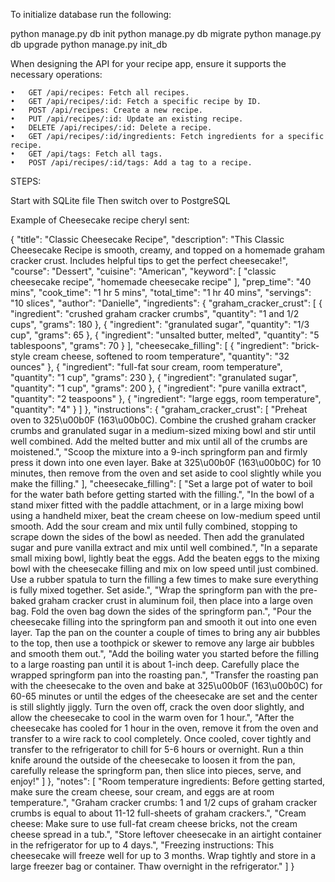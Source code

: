 To initialize database run the following:

python manage.py db init
python manage.py db migrate
python manage.py db upgrade
python manage.py init_db


When designing the API for your recipe app, ensure it supports the necessary operations:

	•	GET /api/recipes: Fetch all recipes.
	•	GET /api/recipes/:id: Fetch a specific recipe by ID.
	•	POST /api/recipes: Create a new recipe.
	•	PUT /api/recipes/:id: Update an existing recipe.
	•	DELETE /api/recipes/:id: Delete a recipe.
	•	GET /api/recipes/:id/ingredients: Fetch ingredients for a specific recipe.
	•	GET /api/tags: Fetch all tags.
	•	POST /api/recipes/:id/tags: Add a tag to a recipe.


STEPS:

Start with SQLite file
Then switch over to PostgreSQL


Example of Cheesecake recipe cheryl sent:

{
    "title": "Classic Cheesecake Recipe",
    "description": "This Classic Cheesecake Recipe is smooth, creamy, and topped on a homemade graham cracker crust. Includes helpful tips to get the perfect cheesecake!",
    "course": "Dessert",
    "cuisine": "American",
    "keyword": [
        "classic cheesecake recipe",
        "homemade cheesecake recipe"
    ],
    "prep_time": "40 mins",
    "cook_time": "1 hr 5 mins",
    "total_time": "1 hr 40 mins",
    "servings": "10 slices",
    "author": "Danielle",
    "ingredients": {
        "graham_cracker_crust": [
            {
                "ingredient": "crushed graham cracker crumbs",
                "quantity": "1 and 1/2 cups",
                "grams": 180
            },
            {
                "ingredient": "granulated sugar",
                "quantity": "1/3 cup",
                "grams": 65
            },
            {
                "ingredient": "unsalted butter, melted",
                "quantity": "5 tablespoons",
                "grams": 70
            }
        ],
        "cheesecake_filling": [
            {
                "ingredient": "brick-style cream cheese, softened to room temperature",
                "quantity": "32 ounces"
            },
            {
                "ingredient": "full-fat sour cream, room temperature",
                "quantity": "1 cup",
                "grams": 230
            },
            {
                "ingredient": "granulated sugar",
                "quantity": "1 cup",
                "grams": 200
            },
            {
                "ingredient": "pure vanilla extract",
                "quantity": "2 teaspoons"
            },
            {
                "ingredient": "large eggs, room temperature",
                "quantity": "4"
            }
        ]
    },
    "instructions": {
        "graham_cracker_crust": [
            "Preheat oven to 325\u00b0F (163\u00b0C). Combine the crushed graham cracker crumbs and granulated sugar in a medium-sized mixing bowl and stir until well combined. Add the melted butter and mix until all of the crumbs are moistened.",
            "Scoop the mixture into a 9-inch springform pan and firmly press it down into one even layer. Bake at 325\u00b0F (163\u00b0C) for 10 minutes, then remove from the oven and set aside to cool slightly while you make the filling."
        ],
        "cheesecake_filling": [
            "Set a large pot of water to boil for the water bath before getting started with the filling.",
            "In the bowl of a stand mixer fitted with the paddle attachment, or in a large mixing bowl using a handheld mixer, beat the cream cheese on low-medium speed until smooth. Add the sour cream and mix until fully combined, stopping to scrape down the sides of the bowl as needed. Then add the granulated sugar and pure vanilla extract and mix until well combined.",
            "In a separate small mixing bowl, lightly beat the eggs. Add the beaten eggs to the mixing bowl with the cheesecake filling and mix on low speed until just combined. Use a rubber spatula to turn the filling a few times to make sure everything is fully mixed together. Set aside.",
            "Wrap the springform pan with the pre-baked graham cracker crust in aluminum foil, then place into a large oven bag. Fold the oven bag down the sides of the springform pan.",
            "Pour the cheesecake filling into the springform pan and smooth it out into one even layer. Tap the pan on the counter a couple of times to bring any air bubbles to the top, then use a toothpick or skewer to remove any large air bubbles and smooth them out.",
            "Add the boiling water you started before the filling to a large roasting pan until it is about 1-inch deep. Carefully place the wrapped springform pan into the roasting pan.",
            "Transfer the roasting pan with the cheesecake to the oven and bake at 325\u00b0F (163\u00b0C) for 60-65 minutes or until the edges of the cheesecake are set and the center is still slightly jiggly. Turn the oven off, crack the oven door slightly, and allow the cheesecake to cool in the warm oven for 1 hour.",
            "After the cheesecake has cooled for 1 hour in the oven, remove it from the oven and transfer to a wire rack to cool completely. Once cooled, cover tightly and transfer to the refrigerator to chill for 5-6 hours or overnight. Run a thin knife around the outside of the cheesecake to loosen it from the pan, carefully release the springform pan, then slice into pieces, serve, and enjoy!"
        ]
    },
    "notes": [
        "Room temperature ingredients: Before getting started, make sure the cream cheese, sour cream, and eggs are at room temperature.",
        "Graham cracker crumbs: 1 and 1/2 cups of graham cracker crumbs is equal to about 11-12 full-sheets of graham crackers.",
        "Cream cheese: Make sure to use full-fat cream cheese bricks, not the cream cheese spread in a tub.",
        "Store leftover cheesecake in an airtight container in the refrigerator for up to 4 days.",
        "Freezing instructions: This cheesecake will freeze well for up to 3 months. Wrap tightly and store in a large freezer bag or container. Thaw overnight in the refrigerator."
    ]
}